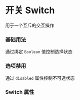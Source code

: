 <script setup lang="ts">
  import props from "../example/switch/props.ts";
</script>
# 开关 Switch
用于一个互斥的交互操作

### 基础用法
通过绑定 `Boolean` 值控制选择状态
<demo-block src="example/switch/basic"></demo-block>

### 选项禁用

通过 `disabled` 属性控制不可选状态
<demo-block src="example/switch/disabled"></demo-block>


### Switch 属性

<table-block type="props" :data="props"></table-block>